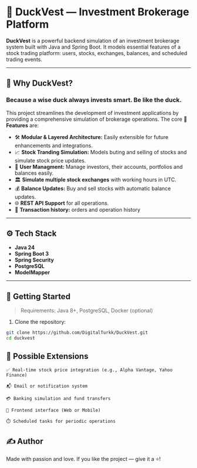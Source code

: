 # 🦆 DuckVest — Investment Brokerage Platform

**DuckVest** is a powerful backend simulation of an investment brokerage system built with Java and Spring Boot. It models essential features of a stock trading platform: users, stocks, exchanges, balances, and scheduled trading events.

---
## 🐣 Why DuckVest?

### Because a wise duck always invests smart. Be like the duck.

This project streamlines the development of investment applications by providing a comprehensive simulation of brokerage operations. The core 🚀 **Features** 
are:

- 🛠️ **Modular & Layered Architecture:** Easily extensible for future enhancements and integrations.
- 📈 **Stock Tranding Simulation:** Models buting and selling of stocks and simulate stock price updates.
- 👤 **User Managment:** Manage investors, their accounts, portfolios and balances easily.
- 🏛️ **Simulate multiple stock exchanges** with working hours in UTC.
- 💰 **Balance Updates:** Buy and sell stocks with automatic balance updates.
- 🌐 **REST API Support** for all operations.
- 🧾 **Transaction history:** orders and operation history

---

## ⚙️ Tech Stack

- **Java 24**
- **Spring Boot 3**
- **Spring Security**
- **PostgreSQL**
- **ModelMapper**
---

## 🏁 Getting Started

> Requirements: Java 8+, PostgreSQL, Docker (optional)

1. Clone the repository:

```bash
git clone https://github.com/DigitalTurkk/DuckVest.git
cd duckvest
```
## 📌 Possible Extensions

    ✅ Real-time stock price integration (e.g., Alpha Vantage, Yahoo Finance)

    📬 Email or notification system

    💳 Banking simulation and fund transfers

    📱 Frontend interface (Web or Mobile)

    ⏱️ Scheduled tasks for periodic operations

## ✍️ Author

Made with passion and love.
If you like the project — give it a ⭐!
